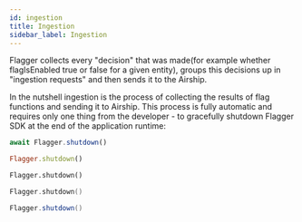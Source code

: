 ```yaml
---
id: ingestion
title: Ingestion
sidebar_label: Ingestion
---
```


Flagger collects every "decision" that was made(for example whether flagIsEnabled true or false for a 
given entity), groups this decisions up in "ingestion requests" and then sends it to the Airship.

In the nutshell ingestion is the process of collecting the results of flag functions and sending it to Airship. 
This process is fully automatic and requires only one thing from the developer - to gracefully shutdown Flagger SDK at 
the end of the application runtime:

<!--DOCUSAURUS_CODE_TABS-->
<!--Javascript-->
```javascript
await Flagger.shutdown()
```
<!--Ruby-->
```ruby
Flagger.shutdown()
```
<!--Python-->
```python
Flagger.shutdown()
```
<!--Go-->
```go
Flagger.shutdown()
```
<!--Java-->
```java
Flagger.shutdown()
```
<!--END_DOCUSAURUS_CODE_TABS-->